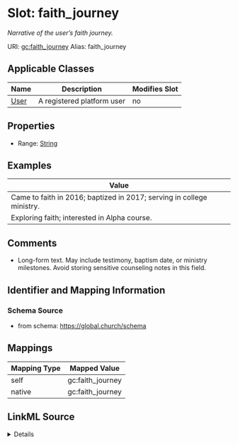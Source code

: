

# Slot: faith_journey 


_Narrative of the user’s faith journey._





URI: [gc:faith_journey](https://global.church/schema/faith_journey)
Alias: faith_journey

<!-- no inheritance hierarchy -->





## Applicable Classes

| Name | Description | Modifies Slot |
| --- | --- | --- |
| [User](User.md) | A registered platform user |  no  |






## Properties

* Range: [String](String.md)





## Examples

| Value |
| --- |
| Came to faith in 2016; baptized in 2017; serving in college ministry. |
| Exploring faith; interested in Alpha course. |

## Comments

* Long-form text. May include testimony, baptism date, or ministry milestones.
Avoid storing sensitive counseling notes in this field.


## Identifier and Mapping Information






### Schema Source


* from schema: https://global.church/schema




## Mappings

| Mapping Type | Mapped Value |
| ---  | ---  |
| self | gc:faith_journey |
| native | gc:faith_journey |




## LinkML Source

<details>
```yaml
name: faith_journey
description: Narrative of the user’s faith journey.
comments:
- 'Long-form text. May include testimony, baptism date, or ministry milestones.

  Avoid storing sensitive counseling notes in this field.

  '
examples:
- value: Came to faith in 2016; baptized in 2017; serving in college ministry.
  description: Concise narrative.
- value: Exploring faith; interested in Alpha course.
  description: Short current-state note.
in_subset:
- internal
from_schema: https://global.church/schema
rank: 1000
alias: faith_journey
domain_of:
- User
range: string

```
</details>